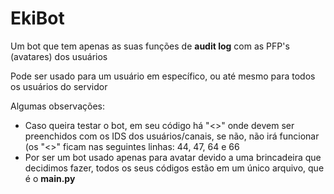 # EkiBot
Um bot que tem apenas as suas funções de **audit log** com as PFP's (avatares) dos usuários

Pode ser usado para um usuário em específico, ou até mesmo para todos os usuários do servidor

Algumas observações: 
- Caso queira testar o bot, em seu código há "<>" onde devem ser preenchidos com os IDS dos usuários/canais, se não, não irá funcionar (os "<>" ficam nas seguintes linhas: 44, 47, 64 e 66
- Por ser um bot usado apenas para avatar devido a uma brincadeira que decidimos fazer, todos os seus códigos estão em um único arquivo, que é o **main.py**
